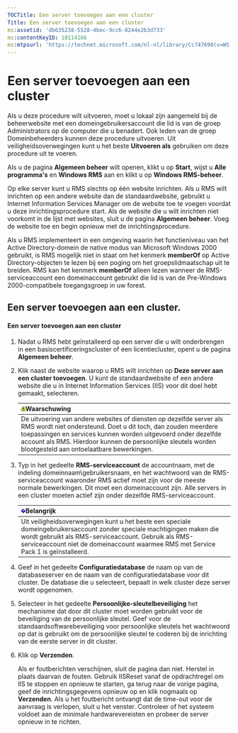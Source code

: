 ```yaml
---
TOCTitle: Een server toevoegen aan een cluster
Title: Een server toevoegen aan een cluster
ms:assetid: 'db635238-5528-4bec-9cc6-8244e2b3d733'
ms:contentKeyID: 18114166
ms:mtpsurl: 'https://technet.microsoft.com/nl-nl/library/Cc747690(v=WS.10)'
---
```


Een server toevoegen aan een cluster
====================================

Als u deze procedure wilt uitvoeren, moet u lokaal zijn aangemeld bij de beheerwebsite met een domeingebruikersaccount die lid is van de groep Administrators op de computer die u benadert. Ook leden van de groep Domeinbeheerders kunnen deze procedure uitvoeren. Uit veiligheidsoverwegingen kunt u het beste **Uitvoeren als** gebruiken om deze procedure uit te voeren.

Als u de pagina **Algemeen beheer** wilt openen, klikt u op **Start**, wijst u **Alle programma's** en **Windows RMS** aan en klikt u op **Windows RMS-beheer**.

Op elke server kunt u RMS slechts op één website inrichten. Als u RMS wilt inrichten op een andere website dan de standaardwebsite, gebruikt u Internet Information Services Manager om de website toe te voegen voordat u deze inrichtingsprocedure start. Als de website die u wilt inrichten niet voorkomt in de lijst met websites, sluit u de pagina **Algemeen beheer**. Voeg de website toe en begin opnieuw met de inrichtingsprocedure.

Als u RMS implementeert in een omgeving waarin het functieniveau van het Active Directory-domein de native modus van Microsoft Windows 2000 gebruikt, is RMS mogelijk niet in staat om het kenmerk **memberOf** op Active Directory-objecten te lezen bij een poging om het groepslidmaatschap uit te breiden. RMS kan het kenmerk **memberOf** alleen lezen wanneer de RMS-serviceaccount een domeinaccount gebruikt die lid is van de Pre-Windows 2000-compatibele toegangsgroep in uw forest.

Een server toevoegen aan een cluster.
-------------------------------------

#### Een server toevoegen aan een cluster

1.  Nadat u RMS hebt geïnstalleerd op een server die u wilt onderbrengen in een basiscertificeringscluster of een licentiecluster, opent u de pagina **Algemeen beheer**.

2.  Klik naast de website waarop u RMS wilt inrichten op **Deze server aan een cluster toevoegen**. U kunt de standaardwebsite of een andere website die u in Internet Information Services (IIS) voor dit doel hebt gemaakt, selecteren.

    | ![](/security-updates/images/Cc747690.Warning(WS.10).gif)Waarschuwing                                                                                                                                                                                                                                    |
    |---------------------------------------------------------------------------------------------------------------------------------------------------------------------------------------------------------------------------------------------------------------------------------------------------------------------|
    | De uitvoering van andere websites of diensten op dezelfde server als RMS wordt niet ondersteund. Doet u dit toch, dan zouden meerdere toepassingen en services kunnen worden uitgevoerd onder dezelfde account als RMS. Hierdoor kunnen de persoonlijke sleutels worden blootgesteld aan ontoelaatbare bewerkingen. |

3.  Typ in het gedeelte **RMS-serviceaccount** de accountnaam, met de indeling domeinnaam\\gebruikersnaam, en het wachtwoord van de RMS-serviceaccount waaronder RMS actief moet zijn voor de meeste normale bewerkingen. Dit moet een domeinaccount zijn. Alle servers in een cluster moeten actief zijn onder dezelfde RMS-serviceaccount.

    | ![](/security-updates/images/Cc747690.Important(WS.10).gif)Belangrijk                                                                                                                                                                                      |
    |-----------------------------------------------------------------------------------------------------------------------------------------------------------------------------------------------------------------------------------------------------------------------|
    | Uit veiligheidsoverwegingen kunt u het beste een speciale domeingebruikersaccount zonder speciale machtigingen maken die wordt gebruikt als RMS-serviceaccount. Gebruik als RMS-serviceaccount niet de domeinaccount waarmee RMS met Service Pack 1 is geïnstalleerd. |

4.  Geef in het gedeelte **Configuratiedatabase** de naam op van de databaseserver en de naam van de configuratiedatabase voor dit cluster. De database die u selecteert, bepaalt in welk cluster deze server wordt opgenomen.

5.  Selecteer in het gedeelte **Persoonlijke-sleutelbeveiliging** het mechanisme dat door dit cluster moet worden gebruikt voor de beveiliging van de persoonlijke sleutel. Geef voor de standaardsoftwarebeveiliging voor persoonlijke sleutels het wachtwoord op dat is gebruikt om de persoonlijke sleutel te coderen bij de inrichting van de eerste server in dit cluster.

6.  Klik op **Verzenden**.

    Als er foutberichten verschijnen, sluit de pagina dan niet. Herstel in plaats daarvan de fouten. Gebruik IISReset vanaf de opdrachtregel om IIS te stoppen en opnieuw te starten, ga terug naar de vorige pagina, geef de inrichtingsgegevens opnieuw op en klik nogmaals op **Verzenden**. Als u het foutbericht ontvangt dat de time-out voor de aanvraag is verlopen, sluit u het venster. Controleer of het systeem voldoet aan de minimale hardwarevereisten en probeer de server opnieuw in te richten.
